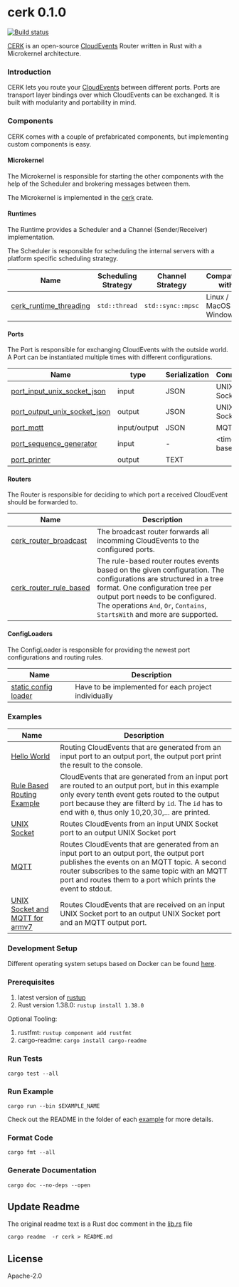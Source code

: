 # cerk 0.1.0

[![Build status](https://badge.buildkite.com/4494e29d5f2c47e3fe998af46dff78a447800a76a68024e392.svg?branch=master)](https://buildkite.com/ce-rust/cerk)

[CERK](https://github.com/ce-rust/cerk) is an open-source [CloudEvents](https://github.com/cloudevents/spec) Router written in Rust with a Microkernel architecture.

### Introduction

CERK lets you route your [CloudEvents](https://github.com/cloudevents/spec) between different ports.
Ports are transport layer bindings over which CloudEvents can be exchanged.
It is built with modularity and portability in mind.

### Components

CERK comes with a couple of prefabricated components, but implementing custom components is easy.

#### Microkernel

The Microkernel is responsible for starting the other components with the help of the Scheduler and brokering messages between them.

The Microkernel is implemented in the [cerk](./cerk/)  crate.

#### Runtimes

The Runtime provides a Scheduler and a Channel (Sender/Receiver) implementation.

The Scheduler is responsible for scheduling the internal servers with a platform specific scheduling strategy.

| Name                                                 | Scheduling Strategy | Channel Strategy    | Compatible with         |
|------------------------------------------------------|---------------------|---------------------|-------------------------|
| [cerk_runtime_threading](./cerk_runtime_threading/)  | `std::thread`       | `std::sync::mpsc`   | Linux / MacOS / Windows |

#### Ports

The Port is responsible for exchanging CloudEvents with the outside world.
A Port can be instantiated multiple times with different configurations.

| Name                                                     | type          | Serialization    | Connection     |
|----------------------------------------------------------|---------------|------------------|----------------|
| [port_input_unix_socket_json](./cerk_port_unix_socket/)  | input         | JSON             | UNIX Socket    |
| [port_output_unix_socket_json](./cerk_port_unix_socket/) | output        | JSON             | UNIX Socket    |
| [port_mqtt](./cerk_port_mqtt/)                           | input/output  | JSON             | MQTT           |
| [port_sequence_generator](./cerk_port_dummies/)          | input         | -                | \<time based\> |
| [port_printer](./cerk_port_dummies/)                     | output        | TEXT             |                |

#### Routers

The Router is responsible for deciding to which port a received CloudEvent should be forwarded to.

| Name                                                     | Description                        |
|----------------------------------------------------------|------------------------------------|
| [cerk_router_broadcast](./cerk_router_broadcast/)        | The broadcast router forwards all incomming CloudEvents to the configured ports. |
| [cerk_router_rule_based](./cerk_router_rule_based/)      | The rule-based router routes events based on the given configuration. The configurations are structured in a tree format. One configuration tree per output port needs to be configured. The operations  `And`, `Or`, `Contains`, `StartsWith` and more are supported. |

#### ConfigLoaders

The ConfigLoader is responsible for providing the newest port configurations and routing rules.

| Name                                                             | Description                                          |
|------------------------------------------------------------------|------------------------------------------------------|
| [static config loader](./examples/src/hello_world/main.rs)       | Have to be implemented for each project individually |

### Examples

| Name                                                             | Description                        |
|------------------------------------------------------------------|------------------------------------|
| [Hello World](./examples/src/hello_world/)                       | Routing CloudEvents that are generated from an input port to an output port, the output port print the result to the console. |
| [Rule Based Routing Example](./examples/src/rule_based_routing/) | CloudEvents that are generated from an input port are routed to an output port, but in this example only every tenth event gets routed to the output port because they are filterd by `id`. The `id` has to end with `0`, thus only 10,20,30,... are printed. |
| [UNIX Socket](./examples/src/unix_socket/)                       | Routes CloudEvents from an input UNIX Socket port to an output UNIX Socket port |
| [MQTT](./examples/src/sequence_to_mqtt/)                         | Routes CloudEvents that are generated from an input port to an output port, the output port publishes the events on an MQTT topic. A second router subscribes to the same topic with an MQTT port and routes them to a port which prints the event to stdout. |
| [UNIX Socket and MQTT for armv7](./examples/src/unix_socket_and_mqtt_on_armv7/) | Routes CloudEvents that are received on an input UNIX Socket port to an output UNIX Socket port and an MQTT output port. |

### Development Setup

Different operating system setups based on Docker can be found [here](https://github.com/ce-rust/cerk/tree/master/setup).

### Prerequisites

1. latest version of [rustup](https://www.rust-lang.org/tools/install)
2. Rust version 1.38.0: `rustup install 1.38.0`

Optional Tooling:
1. rustfmt: `rustup component add rustfmt`
2. cargo-readme: `cargo install cargo-readme`

### Run Tests

`cargo test --all`

### Run Example

`cargo run --bin $EXAMPLE_NAME`

Check out the README in the folder of each [example](./examples/src/) for more details.

### Format Code

`cargo fmt --all`

### Generate Documentation

`cargo doc --no-deps --open`


## Update Readme

The original readme text is a Rust doc comment in the [lib.rs](./cloudevents/src/lib.rs) file

```
cargo readme  -r cerk > README.md
```

## License

Apache-2.0
